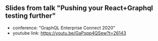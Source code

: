 ## Slides from talk "Pushing your React+Graphql testing further"

- conference: "GraphQL Enterprise Connect 2020"
- youtube link: https://youtu.be/GaPspp4QSew?t=26143
